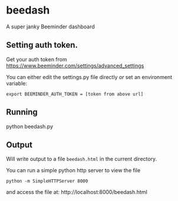 # beedash
A super janky Beeminder dashboard


## Setting auth token.

Get your auth token from https://www.beeminder.com/settings/advanced_settings

You can either edit the settings.py file directly *or* set an environment variable:
```
export BEEMINDER_AUTH_TOKEN = [token from above url]
```

## Running

python beedash.py

## Output

Will write output to a file `beedash.html` in the current directory.

You can run a simple python http server to view the file 
```
python -m SimpleHTTPServer 8000
```
and access the file at: http://localhost:8000/beedash.html


